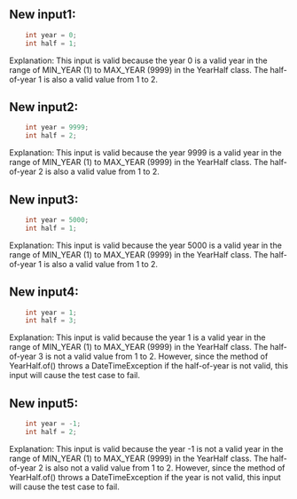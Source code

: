 ## New input1:
```java
    int year = 0;
    int half = 1;
```
Explanation: This input is valid because the year 0 is a valid year in the range of MIN_YEAR (1) to MAX_YEAR (9999) in the YearHalf class. The half-of-year 1 is also a valid value from 1 to 2.

## New input2:
```java
    int year = 9999;
    int half = 2;
```
Explanation: This input is valid because the year 9999 is a valid year in the range of MIN_YEAR (1) to MAX_YEAR (9999) in the YearHalf class. The half-of-year 2 is also a valid value from 1 to 2.

## New input3:
```java
    int year = 5000;
    int half = 1;
```
Explanation: This input is valid because the year 5000 is a valid year in the range of MIN_YEAR (1) to MAX_YEAR (9999) in the YearHalf class. The half-of-year 1 is also a valid value from 1 to 2.

## New input4:
```java
    int year = 1;
    int half = 3;
```
Explanation: This input is valid because the year 1 is a valid year in the range of MIN_YEAR (1) to MAX_YEAR (9999) in the YearHalf class. The half-of-year 3 is not a valid value from 1 to 2. However, since the method of YearHalf.of() throws a DateTimeException if the half-of-year is not valid, this input will cause the test case to fail.

## New input5:
```java
    int year = -1;
    int half = 2;
```
Explanation: This input is valid because the year -1 is not a valid year in the range of MIN_YEAR (1) to MAX_YEAR (9999) in the YearHalf class. The half-of-year 2 is also not a valid value from 1 to 2. However, since the method of YearHalf.of() throws a DateTimeException if the year is not valid, this input will cause the test case to fail.
